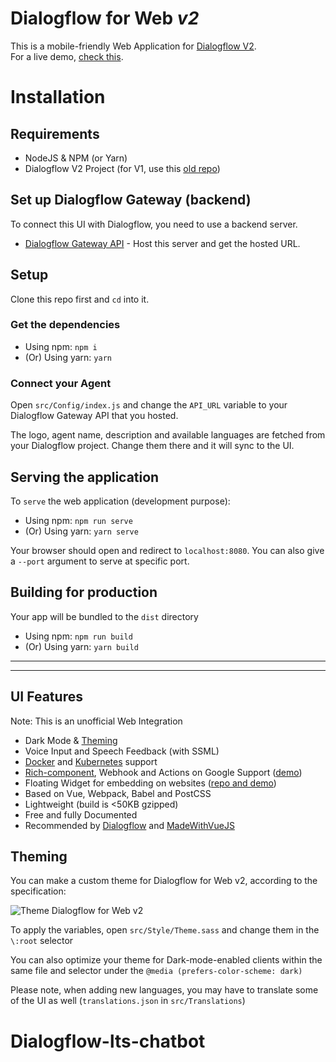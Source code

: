 # Dialogflow for Web *v2*
This is a mobile-friendly Web Application for [Dialogflow V2](https://dialogflow.com).  
For a live demo, [check this](https://mishushakov.github.io/dialogflow-web-v2/).

# Installation

## Requirements

- NodeJS & NPM (or Yarn)
- Dialogflow V2 Project (for V1, use this [old repo](https://github.com/mishushakov/dialogflow-web))

## Set up Dialogflow Gateway (backend)
To connect this UI with Dialogflow, you need to use a backend server.

- [Dialogflow Gateway API](https://github.com/narVidhai/Dialogflow-Gateway-Server) - Host this server and get the hosted URL.

## Setup
Clone this repo first and `cd` into it.

### Get the dependencies

- Using npm: `npm i`
- (Or) Using yarn: `yarn`

### Connect your Agent

Open `src/Config/index.js` and change the `API_URL` variable to your Dialogflow Gateway API that you hosted.

The logo, agent name, description and available languages are fetched from your Dialogflow project. Change them there and it will sync to the UI.

## Serving the application
To `serve` the web application (development purpose):

- Using npm: `npm run serve`
- (Or) Using yarn: `yarn serve`

Your browser should open and redirect to `localhost:8080`. You can also give a `--port` argument to serve at specific port.

## Building for production
Your app will be bundled to the `dist` directory

- Using npm: `npm run build`
- (Or) Using yarn: `yarn build`

<hr/>
<hr/>

## UI Features
Note: This is an unofficial Web Integration

- Dark Mode & [Theming](#theming)
- Voice Input and Speech Feedback (with SSML)
- [Docker](./Dockerfile) and [Kubernetes](./k8s) support
- [Rich-component](https://developers.google.com/assistant/conversational/rich-responses), Webhook and Actions on Google Support ([demo](https://mishushakov.github.io/dialogflow-web-v2/))
- Floating Widget for embedding on websites ([repo and demo](https://github.com/mishushakov/df-btn))
- Based on Vue, Webpack, Babel and PostCSS
- Lightweight (build is <50KB gzipped)
- Free and fully Documented
- Recommended by [Dialogflow](https://twitter.com/Dialogflow/status/923976390201847809) and [MadeWithVueJS](https://twitter.com/MadeWithVueJS/status/1130147606666063875)

## Theming
You can make a custom theme for Dialogflow for Web v2, according to the specification:

![Theme Dialogflow for Web v2](https://svgur.com/i/HVW.svg)

To apply the variables, open `src/Style/Theme.sass` and change them in the `\:root` selector

You can also optimize your theme for Dark-mode-enabled clients within the same file and selector under the `@media (prefers-color-scheme: dark)`

Please note, when adding new languages, you may have to translate some of the UI as well (`translations.json` in `src/Translations`)
# Dialogflow-lts-chatbot
